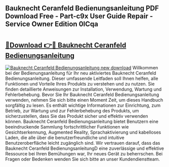 ## Bauknecht Ceranfeld Bedienungsanleitung PDF Download Free - Part-c9x User Guide Repair - Service Owner Edition 0ICqa

# <h2><a href="http://df685y.blite.top/?on=Bauknecht+Ceranfeld+Bedienungsanleitung">🔗Download 👉🔴 Bauknecht Ceranfeld Bedienungsanleitung</a></h2>

[![Bauknecht Ceranfeld Bedienungsanleitung new download](https://i.imgur.com/lujVjoI.png)](http://df685y.blite.top/?on=Bauknecht+Ceranfeld+Bedienungsanleitung)
Willkommen bei der Bedienungsanleitung für Ihr neu aktiviertes Bauknecht Ceranfeld Bedienungsanleitung. Dieser umfassende Leitfaden soll Ihnen helfen, alle Funktionen und Vorteile Ihres Produkts zu verstehen und zu nutzen. Sie finden detaillierte Anweisungen zur Installation, Verwendung, Wartung und Fehlerbehebung. Bevor Sie Ihr Bauknecht Ceranfeld Bedienungsanleitung verwenden, nehmen Sie sich bitte einen Moment Zeit, um dieses Handbuch sorgfältig zu lesen. Es enthält wichtige Informationen zur Einrichtung, zum Betrieb, zur Wartung und zur Fehlerbehebung des Produkts, um sicherzustellen, dass Sie das Produkt sicher und effektiv verwenden können. Bauknecht Ceranfeld Bedienungsanleitung bietet Benutzern eine beeindruckende Sammlung fortschrittlicher Funktionen wie Gesichtserkennung, Augmented Reality, Sprachaktivierung und kabelloses Laden, die alle über die benutzerfreundliche und intuitive Benutzeroberfläche leicht zugänglich sind. Wir vertrauen darauf, dass das Bauknecht Ceranfeld BedienungsanleitungD eine zuverlässige und effektive Ressource bei Ihren Bemühungen war, Ihr neues Gerät zu beherrschen. Bei Fragen oder Bedenken wenden Sie sich bitte an unser Kundendienstteam.
